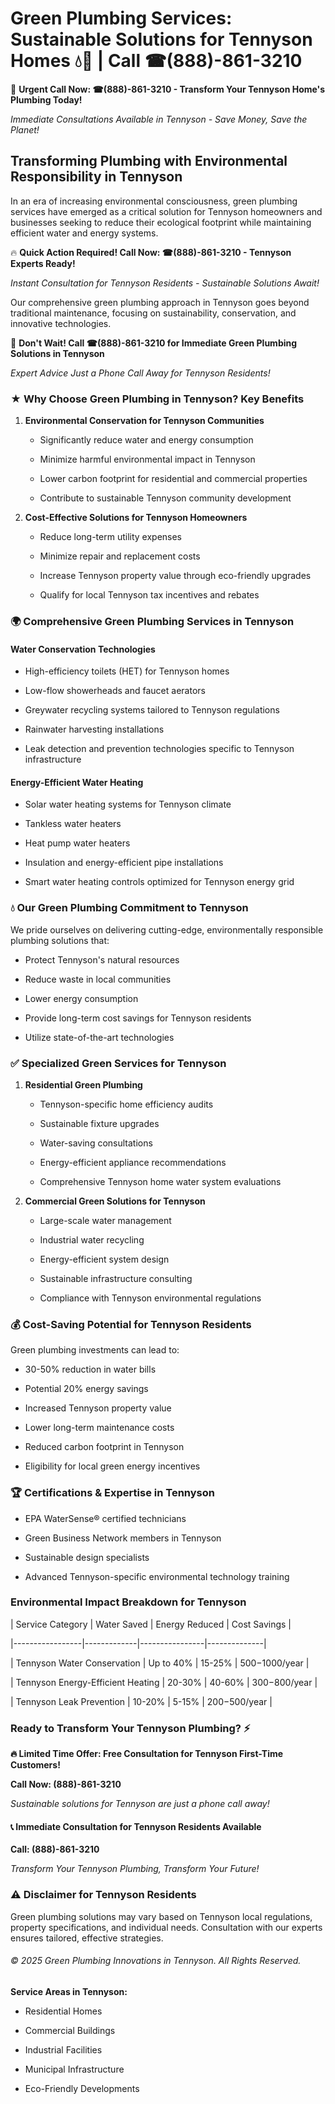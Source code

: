 # Green Plumbing Services: Sustainable Solutions for Tennyson Homes 💧🌿 | Call ☎(888)-861-3210

🚨 **Urgent Call Now: ☎(888)-861-3210 - Transform Your Tennyson Home's Plumbing Today!**
*Immediate Consultations Available in Tennyson - Save Money, Save the Planet!*

## Transforming Plumbing with Environmental Responsibility in Tennyson

In an era of increasing environmental consciousness, green plumbing services have emerged as a critical solution for Tennyson homeowners and businesses seeking to reduce their ecological footprint while maintaining efficient water and energy systems. 

🔥 **Quick Action Required! Call Now: ☎(888)-861-3210 - Tennyson Experts Ready!**
*Instant Consultation for Tennyson Residents - Sustainable Solutions Await!*

Our comprehensive green plumbing approach in Tennyson goes beyond traditional maintenance, focusing on sustainability, conservation, and innovative technologies.

🚨 **Don't Wait! Call ☎(888)-861-3210 for Immediate Green Plumbing Solutions in Tennyson**
*Expert Advice Just a Phone Call Away for Tennyson Residents!*

### ★ Why Choose Green Plumbing in Tennyson? Key Benefits

1. **Environmental Conservation for Tennyson Communities** 
   - Significantly reduce water and energy consumption
   - Minimize harmful environmental impact in Tennyson
   - Lower carbon footprint for residential and commercial properties
   - Contribute to sustainable Tennyson community development

2. **Cost-Effective Solutions for Tennyson Homeowners** 
   - Reduce long-term utility expenses
   - Minimize repair and replacement costs
   - Increase Tennyson property value through eco-friendly upgrades
   - Qualify for local Tennyson tax incentives and rebates

### 🌍 Comprehensive Green Plumbing Services in Tennyson

#### Water Conservation Technologies
- High-efficiency toilets (HET) for Tennyson homes
- Low-flow showerheads and faucet aerators
- Greywater recycling systems tailored to Tennyson regulations
- Rainwater harvesting installations
- Leak detection and prevention technologies specific to Tennyson infrastructure

#### Energy-Efficient Water Heating
- Solar water heating systems for Tennyson climate
- Tankless water heaters
- Heat pump water heaters
- Insulation and energy-efficient pipe installations
- Smart water heating controls optimized for Tennyson energy grid

### 💧 Our Green Plumbing Commitment to Tennyson

We pride ourselves on delivering cutting-edge, environmentally responsible plumbing solutions that:
- Protect Tennyson's natural resources
- Reduce waste in local communities
- Lower energy consumption
- Provide long-term cost savings for Tennyson residents
- Utilize state-of-the-art technologies

### ✅ Specialized Green Services for Tennyson

1. **Residential Green Plumbing**
   - Tennyson-specific home efficiency audits
   - Sustainable fixture upgrades
   - Water-saving consultations
   - Energy-efficient appliance recommendations
   - Comprehensive Tennyson home water system evaluations

2. **Commercial Green Solutions for Tennyson**
   - Large-scale water management
   - Industrial water recycling
   - Energy-efficient system design
   - Sustainable infrastructure consulting
   - Compliance with Tennyson environmental regulations

### 💰 Cost-Saving Potential for Tennyson Residents

Green plumbing investments can lead to:
- 30-50% reduction in water bills
- Potential 20% energy savings
- Increased Tennyson property value
- Lower long-term maintenance costs
- Reduced carbon footprint in Tennyson
- Eligibility for local green energy incentives

### 🏆 Certifications & Expertise in Tennyson

- EPA WaterSense® certified technicians
- Green Business Network members in Tennyson
- Sustainable design specialists
- Advanced Tennyson-specific environmental technology training

### Environmental Impact Breakdown for Tennyson

| Service Category | Water Saved | Energy Reduced | Cost Savings |
|-----------------|-------------|----------------|--------------|
| Tennyson Water Conservation | Up to 40% | 15-25% | $500-$1000/year |
| Tennyson Energy-Efficient Heating | 20-30% | 40-60% | $300-$800/year |
| Tennyson Leak Prevention | 10-20% | 5-15% | $200-$500/year |

### Ready to Transform Your Tennyson Plumbing? ⚡

**🔥 Limited Time Offer: Free Consultation for Tennyson First-Time Customers!**

**Call Now: (888)-861-3210**
*Sustainable solutions for Tennyson are just a phone call away!*

#### 📞 Immediate Consultation for Tennyson Residents Available

**Call: (888)-861-3210**
*Transform Your Tennyson Plumbing, Transform Your Future!*

### ⚠️ Disclaimer for Tennyson Residents

Green plumbing solutions may vary based on Tennyson local regulations, property specifications, and individual needs. Consultation with our experts ensures tailored, effective strategies.

###### © 2025 Green Plumbing Innovations in Tennyson. All Rights Reserved.

**Service Areas in Tennyson:** 
- Residential Homes
- Commercial Buildings
- Industrial Facilities
- Municipal Infrastructure
- Eco-Friendly Developments